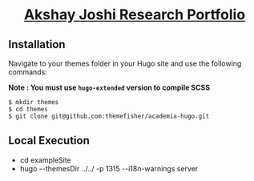 <div align="center">
  <h1><a href="https://akshayjoshi.tech/" target="_blank" rel="noopener noreferrer">Akshay Joshi Research Portfolio</a></h1>
</div>

## Installation

Navigate to your themes folder in your Hugo site and use the following commands:

**Note : You must use `hugo-extended` version to compile SCSS**

```
$ mkdir themes
$ cd themes
$ git clone git@github.com:themefisher/academia-hugo.git
```

## Local Execution
* cd exampleSite
* hugo --themesDir ../../ -p 1315 --i18n-warnings server